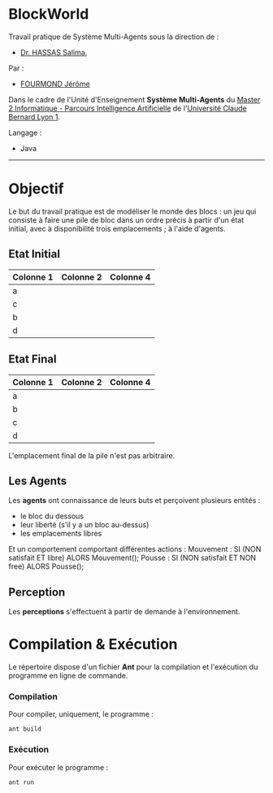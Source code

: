 # BlockWorld

Travail pratique de Système Multi-Agents sous la direction de :
- [Dr. HASSAS Salima](https://sites.google.com/site/mysitesalima/),

Par : 
- [FOURMOND Jérôme](https://github.com/jfourmond/)

Dans le cadre de l'Unité d'Enseignement **Système Multi-Agents** du [Master 2 Informatique - Parcours Intelligence Artificielle](http://master-info.univ-lyon1.fr/IA/) de l'[Université Claude Bernard Lyon 1](http://www.univ-lyon1.fr/).

Langage :
- Java

---

# Objectif

Le but du travail pratique est de modéliser le monde des blocs : un jeu qui consiste à faire une pile de bloc dans un ordre précis à partir d'un état initial, avec à disponibilité trois emplacements ; à l'aide d'agents.

## Etat Initial

| Colonne 1 	| Colonne 2 	| Colonne 4 	|
|-----------	|-----------	|-----------	|
| a         	|           	|           	|
| c         	|           	|           	|
| b         	|           	|           	|
| d         	|           	|           	|

## Etat Final

| Colonne 1 	| Colonne 2 	| Colonne 4 	|
|-----------	|-----------	|-----------	|
| a         	|           	|           	|
| b         	|           	|           	|
| c         	|           	|           	|
| d         	|           	|           	|

L'emplacement final de la pile n'est pas arbitraire.

## Les Agents
Les **agents** ont connaissance de leurs buts et perçoivent plusieurs entités :
- le bloc du dessous
- leur liberté (s'il y a un bloc au-dessus)
- les emplacements libres

Et un comportement comportant différentes actions :
Mouvement : SI (NON satisfait ET libre) ALORS Mouvement();
Pousse : SI (NON satisfait ET NON free) ALORS Pousse();

## Perception
Les **perceptions** s'effectuent à partir de demande à l'environnement.

# Compilation & Exécution

Le répertoire dispose d'un fichier **Ant** pour la compilation et l'exécution du programme en ligne de commande.

### Compilation

Pour compiler, uniquement, le programme :

	ant build

### Exécution

Pour exécuter le programme :

	ant run